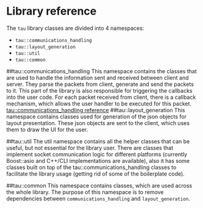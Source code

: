 # Library reference

The `tau` library classes are divided into 4 namespaces:
 - `tau::communications_handling`
 - `tau::layout_generation`
 - `tau::util`
 - `tau::common`

##tau::communications_handling
This namespace contains the classes that are used to handle the information sent and received between client and server. They parse the packets from client, generate and send the packets to it. This part of the library is also responsible for triggering the callbacks into the user code. For each packet received from client, there is a callback mechanism, which allows the user handler to be executed for this packet. 
[tau::communications_handling reference](communications_management.md)
##tau::layout_generation
This namespace contains classes used for generation of the json objects for layout presentation. These json objects are sent to the client, which uses them to draw the UI for the user.

##tau::util
The util namespace contains all the helper classes that can be useful, but not essential for the library user. There are classes that implement socket communication logic for different platforms (currently Boost::asio and C++/CLI implementations are available), also it has some classes built on top of the tau::communications_handling classes to facilitate the library usage (getting rid of some of the boilerplate code).

##tau::common
This namespace contains classes, which are used across the whole library. The purpose of this namespace is to remove dependencies between `communications_handling` and `layout_generation`.